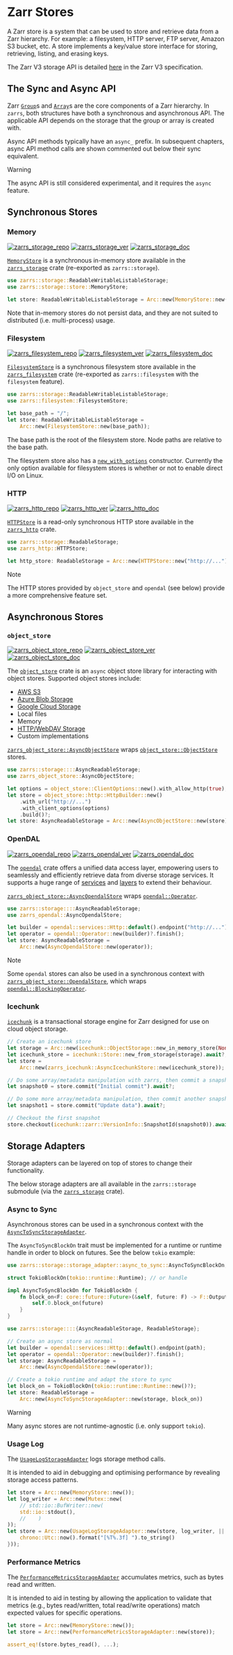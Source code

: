 # Zarr Stores

A Zarr store is a system that can be used to store and retrieve data from a Zarr hierarchy.
For example: a filesystem, HTTP server, FTP server, Amazon S3 bucket, etc.
A store implements a key/value store interface for storing, retrieving, listing, and erasing keys.

The Zarr V3 storage API is detailed [here](https://zarr-specs.readthedocs.io/en/latest/v3/core/v3.0.html#storage) in the Zarr V3 specification.

## The Sync and Async API

Zarr [`Group`](https://docs.rs/zarrs/latest/zarrs/group/struct.Group.html)s and [`Array`](https://docs.rs/zarrs/latest/zarrs/array/struct.Array.html)s are the core components of a Zarr hierarchy.
In `zarrs`, both structures have both a synchronous and asynchronous API.
The applicable API depends on the storage that the group or array is created with.

Async API methods typically have an `async_` prefix.
In subsequent chapters, async API method calls are shown commented out below their sync equivalent.

> [!WARNING]
> The async API is still considered experimental, and it requires the `async` feature.

## Synchronous Stores

### Memory

[![zarrs_storage_repo]](https://github.com/LDeakin/zarrs/tree/main/zarrs_storage) [![zarrs_storage_ver]](https://crates.io/crates/zarrs_storage) [![zarrs_storage_doc]](https://docs.rs/zarrs_storage)

[zarrs_storage_repo]: https://img.shields.io/badge/LDeakin/zarrs/zarrs__storage-GitHub-blue?logo=github
[zarrs_storage_ver]: https://img.shields.io/crates/v/zarrs_storage
[zarrs_storage_doc]: https://docs.rs/zarrs_storage/badge.svg

[`MemoryStore`](https://docs.rs/zarrs_storage/latest/zarrs_storage/store/struct.MemoryStore.html) is a synchronous in-memory store available in the [`zarrs_storage`](https://docs.rs/zarrs_storage/latest/zarrs_storage/) crate (re-exported as `zarrs::storage`).

```rust
use zarrs::storage::ReadableWritableListableStorage;
use zarrs::storage::store::MemoryStore;

let store: ReadableWritableListableStorage = Arc::new(MemoryStore::new());
```

Note that in-memory stores do not persist data, and they are not suited to distributed (i.e. multi-process) usage.

### Filesystem

[![zarrs_filesystem_repo]](https://github.com/LDeakin/zarrs/tree/main/zarrs_filesystem) [![zarrs_filesystem_ver]](https://crates.io/crates/zarrs_filesystem) [![zarrs_filesystem_doc]](https://docs.rs/zarrs_filesystem)

[zarrs_filesystem_repo]: https://img.shields.io/badge/LDeakin/zarrs/zarrs__filesystem-GitHub-blue?logo=github
[zarrs_filesystem_ver]: https://img.shields.io/crates/v/zarrs_filesystem
[zarrs_filesystem_doc]: https://docs.rs/zarrs_filesystem/badge.svg

[`FilesystemStore`](https://docs.rs/zarrs_filesystem/latest/zarrs_filesystem/struct.FilesystemStore.html) is a synchronous filesystem store available in the [`zarrs_filesystem`](https://docs.rs/zarrs_filesystem/latest/zarrs_filesystem/) crate (re-exported as `zarrs::filesystem` with the `filesystem` feature).

```rust
use zarrs::storage::ReadableWritableListableStorage;
use zarrs::filesystem::FilesystemStore;

let base_path = "/";
let store: ReadableWritableListableStorage =
    Arc::new(FilesystemStore::new(base_path));
```

The base path is the root of the filesystem store.
Node paths are relative to the base path.

The filesystem store also has a [`new_with_options`](https://docs.rs/zarrs_filesystem/latest/zarrs_filesystem/struct.FilesystemStore.html#method.new_with_options) constructor.
Currently the only option available for filesystem stores is whether or not to enable direct I/O on Linux.

### HTTP

[![zarrs_http_repo]](https://github.com/LDeakin/zarrs/tree/main/zarrs_http) [![zarrs_http_ver]](https://crates.io/crates/zarrs_http) [![zarrs_http_doc]](https://docs.rs/zarrs_http)

[zarrs_http_repo]: https://img.shields.io/badge/LDeakin/zarrs/zarrs__http-GitHub-blue?logo=github
[zarrs_http_ver]: https://img.shields.io/crates/v/zarrs_http
[zarrs_http_doc]: https://docs.rs/zarrs_http/badge.svg

[`HTTPStore`](https://docs.rs/zarrs_http/latest/zarrs_http/struct.HTTPStore.html) is a read-only synchronous HTTP store available in the [`zarrs_http`](https://docs.rs/zarrs_http/latest/zarrs_http/) crate.

```rust
use zarrs::storage::ReadableStorage;
use zarrs_http::HTTPStore;

let http_store: ReadableStorage = Arc::new(HTTPStore::new("http://...")?);
```

> [!NOTE]
> The HTTP stores provided by `object_store` and `opendal` (see below) provide a more comprehensive feature set.

## Asynchronous Stores

### `object_store`

[![zarrs_object_store_repo]](https://github.com/LDeakin/zarrs/tree/main/zarrs_object_store) [![zarrs_object_store_ver]](https://crates.io/crates/zarrs_object_store) [![zarrs_object_store_doc]](https://docs.rs/zarrs_object_store)

[zarrs_object_store_repo]: https://img.shields.io/badge/LDeakin/zarrs/zarrs__object__store-GitHub-blue?logo=github
[zarrs_object_store_ver]: https://img.shields.io/crates/v/zarrs_object_store
[zarrs_object_store_doc]: https://docs.rs/zarrs_object_store/badge.svg

The [`object_store`](https://crates.io/crates/object_store) crate is an `async` object store library for interacting with object stores.
Supported object stores include:
* [AWS S3](https://aws.amazon.com/s3/)
* [Azure Blob Storage](https://azure.microsoft.com/en-us/services/storage/blobs/)
* [Google Cloud Storage](https://cloud.google.com/storage)
* Local files
* Memory
* [HTTP/WebDAV Storage](https://datatracker.ietf.org/doc/html/rfc2518)
* Custom implementations

[`zarrs_object_store::AsyncObjectStore`](https://docs.rs/zarrs_object_store/latest/zarrs_object_store/struct.AsyncObjectStore.html) wraps [`object_store::ObjectStore`](https://docs.rs/object_store/0.11.0/object_store/trait.ObjectStore.html) stores.

```rust
use zarrs::storage::::AsyncReadableStorage;
use zarrs_object_store::AsyncObjectStore;

let options = object_store::ClientOptions::new().with_allow_http(true);
let store = object_store::http::HttpBuilder::new()
    .with_url("http://...")
    .with_client_options(options)
    .build()?;
let store: AsyncReadableStorage = Arc::new(AsyncObjectStore::new(store));
```

### OpenDAL

[![zarrs_opendal_repo]](https://github.com/LDeakin/zarrs/tree/main/zarrs_opendal) [![zarrs_opendal_ver]](https://crates.io/crates/zarrs_opendal) [![zarrs_opendal_doc]](https://docs.rs/zarrs_opendal)

[zarrs_opendal_repo]: https://img.shields.io/badge/LDeakin/zarrs/zarrs__opendal-GitHub-blue?logo=github
[zarrs_opendal_ver]: https://img.shields.io/crates/v/zarrs_opendal
[zarrs_opendal_doc]: https://docs.rs/zarrs_opendal/badge.svg

The [`opendal`](https://crates.io/crates/opendal) crate offers a unified data access layer, empowering users to seamlessly and efficiently retrieve data from diverse storage services.
It supports a huge range of [services](https://docs.rs/opendal/latest/opendal/services/index.html) and [layers](https://docs.rs/opendal/latest/opendal/layers/index.html) to extend their behaviour.

[`zarrs_object_store::AsyncOpendalStore`](https://docs.rs/zarrs_opendal/latest/zarrs_opendal/struct.AsyncOpendalStore.html) wraps [`opendal::Operator`](https://docs.rs/opendal/0.50.2/opendal/struct.Operator.html).

```rust
use zarrs::storage::::AsyncReadableStorage;
use zarrs_opendal::AsyncOpendalStore;

let builder = opendal::services::Http::default().endpoint("http://...");
let operator = opendal::Operator::new(builder)?.finish();
let store: AsyncReadableStorage =
    Arc::new(AsyncOpendalStore::new(operator));
```

> [!NOTE]
> Some `opendal` stores can also be used in a synchronous context with [`zarrs_object_store::OpendalStore`](https://docs.rs/zarrs_opendal/latest/zarrs_opendal/struct.OpendalStore.html), which wraps [`opendal::BlockingOperator`](https://docs.rs/opendal/0.50.2/opendal/struct.BlockingOperator.html).

### Icechunk

[`icechunk`](https://crates.io/crates/icechunk) is a transactional storage engine for Zarr designed for use on cloud object storage.

```rust
// Create an icechunk store
let storage = Arc::new(icechunk::ObjectStorage::new_in_memory_store(None));
let icechunk_store = icechunk::Store::new_from_storage(storage).await?;
let store =
    Arc::new(zarrs_icechunk::AsyncIcechunkStore::new(icechunk_store));

// Do some array/metadata manipulation with zarrs, then commit a snapshot
let snapshot0 = store.commit("Initial commit").await?;

// Do some more array/metadata manipulation, then commit another snapshot
let snapshot1 = store.commit("Update data").await?;

// Checkout the first snapshot
store.checkout(icechunk::zarr::VersionInfo::SnapshotId(snapshot0)).await?;
```

## Storage Adapters

Storage adapters can be layered on top of stores to change their functionality.

The below storage adapters are all available in the `zarrs::storage` submodule (via the [`zarrs_storage`](https://docs.rs/zarrs_storage) crate).

### Async to Sync

Asynchronous stores can be used in a synchronous context with the [`AsyncToSyncStorageAdapter`](https://docs.rs/zarrs_storage/0.2.2/zarrs_storage/storage_adapter/async_to_sync/struct.AsyncToSyncStorageAdapter.html).

The `AsyncToSyncBlockOn` trait must be implemented for a runtime or runtime handle in order to block on futures.
See the below `tokio` example:
```rust
use zarrs::storage::storage_adapter::async_to_sync::AsyncToSyncBlockOn;

struct TokioBlockOn(tokio::runtime::Runtime); // or handle

impl AsyncToSyncBlockOn for TokioBlockOn {
    fn block_on<F: core::future::Future>(&self, future: F) -> F::Output {
        self.0.block_on(future)
    }
}
```

```rust
use zarrs::storage::::{AsyncReadableStorage, ReadableStorage};

// Create an async store as normal
let builder = opendal::services::Http::default().endpoint(path);
let operator = opendal::Operator::new(builder)?.finish();
let storage: AsyncReadableStorage =
    Arc::new(AsyncOpendalStore::new(operator));

// Create a tokio runtime and adapt the store to sync
let block_on = TokioBlockOn(tokio::runtime::Runtime::new()?);
let store: ReadableStorage =
    Arc::new(AsyncToSyncStorageAdapter::new(storage, block_on))
```

> [!WARNING]
> Many async stores are not runtime-agnostic (i.e. only support `tokio`).

### Usage Log

The [`UsageLogStorageAdapter`](https://docs.rs/zarrs_storage/0.2.2/zarrs_storage/storage_adapter/usage_log/struct.UsageLogStorageAdapter.html) logs storage method calls.

It is intended to aid in debugging and optimising performance by revealing storage access patterns.

```rust
let store = Arc::new(MemoryStore::new());
let log_writer = Arc::new(Mutex::new(
    // std::io::BufWriter::new(
    std::io::stdout(),
    //    )
));
let store = Arc::new(UsageLogStorageAdapter::new(store, log_writer, || {
    chrono::Utc::now().format("[%T%.3f] ").to_string()
}));
```

### Performance Metrics

The [`PerformanceMetricsStorageAdapter`](https://docs.rs/zarrs_storage/0.2.2/zarrs_storage/storage_adapter/performance_metrics/struct.PerformanceMetricsStorageAdapter.html) accumulates metrics, such as bytes read and written.

It is intended to aid in testing by allowing the application to validate that metrics (e.g., bytes read/written, total read/write operations) match expected values for specific operations.

```rust
let store = Arc::new(MemoryStore::new());
let store = Arc::new(PerformanceMetricsStorageAdapter::new(store));

assert_eq!(store.bytes_read(), ...);
```
